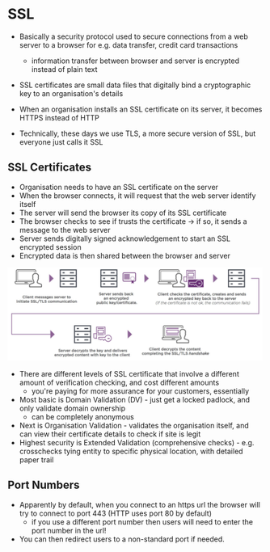 # SSL

* Basically a security protocol used to secure connections from a web server to a browser for e.g. data transfer, credit card transactions
  - information transfer between browser and server is encrypted instead of plain text
* SSL certificates are small data files that digitally bind a cryptographic key to an organisation's details
* When an organisation installs an SSL certificate on its server, it becomes HTTPS instead of HTTP

* Technically, these days we use TLS, a more secure version of SSL, but everyone just calls it SSL

## SSL Certificates

* Organisation needs to have an SSL certificate on the server
* When the browser connects, it will request that the web server identify itself
* The server will send the browser its copy of its SSL certificate
* The browser checks to see if trusts the certificate -> if so, it sends a message to the web server
* Server sends digitally signed acknowledgement to start an SSL encrypted session
* Encrypted data is then shared between the browser and server

![ssl](images/2019/04/ssl.png)

* There are different levels of SSL certificate that involve a different amount of verification checking, and cost different amounts
  - you're paying for more assurance for your customers, essentially
* Most basic is Domain Validation (DV) - just get a locked padlock, and only validate domain ownership
  - can be completely anonymous
* Next is Organisation Validation - validates the organisation itself, and can view their certificate details to check if site is legit
* Highest security is Extended Validation (comprehensive checks) - e.g. crosschecks tying entity to specific physical location, with detailed paper trail

## Port Numbers

* Apparently by default, when you connect to an https url the browser will try to connect to port 443 (HTTP uses port 80 by default)
  - if you use a different port number then users will need to enter the port number in the url!
* You can then redirect users to a non-standard port if needed.

